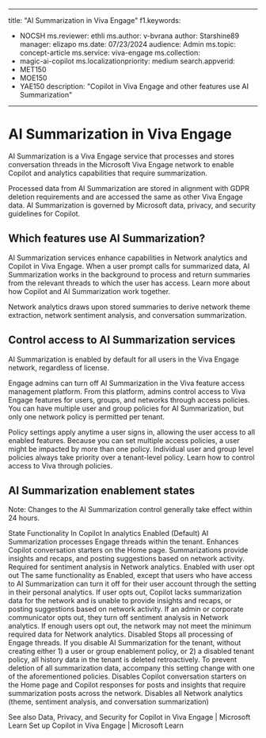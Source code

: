 
---
title: "AI Summarization in Viva Engage"
f1.keywords:
- NOCSH
ms.reviewer: ethli
ms.author: v-bvrana
author: Starshine89
manager: elizapo
ms.date: 07/23/2024
audience: Admin
ms.topic: concept-article
ms.service: viva-engage
ms.collection: 
 - magic-ai-copilot
ms.localizationpriority: medium
search.appverid:
- MET150
- MOE150
- YAE150
description: "Copilot in Viva Engage and other features use AI Summarization"
---

# AI Summarization in Viva Engage

AI Summarization is a Viva Engage service that processes and stores conversation threads in the Microsoft Viva Engage network to enable Copilot and analytics capabilities that require summarization.

Processed data from AI Summarization are stored in alignment with GDPR deletion requirements and are accessed the same as other Viva Engage data. AI Summarization is governed by Microsoft data, privacy, and security guidelines for Copilot.

## Which features use AI Summarization?

AI Summarization services enhance capabilities in Network analytics and Copilot in Viva Engage. When a user prompt calls for summarized data, AI Summarization works in the background to process and return summaries from the relevant threads to which the user has access. Learn more about how Copilot and AI Summarization work together.

Network analytics draws upon stored summaries to derive network theme extraction, network sentiment analysis, and conversation summarization.

## Control access to AI Summarization services

AI Summarization is enabled by default for all users in the Viva Engage network, regardless of license. 

Engage admins can turn off AI Summarization in the Viva feature access management platform. From this platform, admins control access to Viva Engage features for users, groups, and networks through access policies. You can have multiple user and group policies for AI Summarization, but only one network policy is permitted per tenant.  

Policy settings apply anytime a user signs in, allowing the user access to all enabled features. Because you can set multiple access policies, a user might be impacted by more than one policy. Individual user and group level policies always take priority over a tenant-level policy. Learn how to control access to Viva through policies.

## AI Summarization enablement states

Note: Changes to the AI Summarization control generally take effect within 24 hours.

State	Functionality	In Copilot	In analytics
Enabled
(Default)	AI Summarization processes Engage threads within the tenant.	Enhances Copilot conversation starters on the Home page.
Summarizations provide insights and recaps, and  posting suggestions based on network activity.	Required for sentiment analysis in Network analytics.
Enabled with user opt out	The same functionality as Enabled, except that users who have access to AI Summarization can turn it off for their user account through the setting in their personal analytics.
If user opts out, Copilot lacks summarization data for the network and is unable to provide insights and recaps, or posting suggestions based on network activity.	If an admin or corporate communicator opts out, they turn off sentiment analysis in Network analytics. 
If enough users opt out, the network may not meet the minimum required data for Network analytics.
Disabled	Stops all processing of Engage threads. If you disable AI Summarization for the tenant, without creating either 1) a user or group enablement policy, or 2) a disabled tenant policy, all history data in the tenant is deleted retroactively. 
To prevent deletion of all summarization data, accompany this setting change with one of the aforementioned policies.  	Disables Copilot conversation starters on the Home page and Copilot responses for posts and insights that require summarization posts across the network.  	Disables all Network analytics (theme, sentiment analysis, and conversation summarization)

See also
Data, Privacy, and Security for Copilot in Viva Engage | Microsoft Learn
Set up Copilot in Viva Engage | Microsoft Learn
